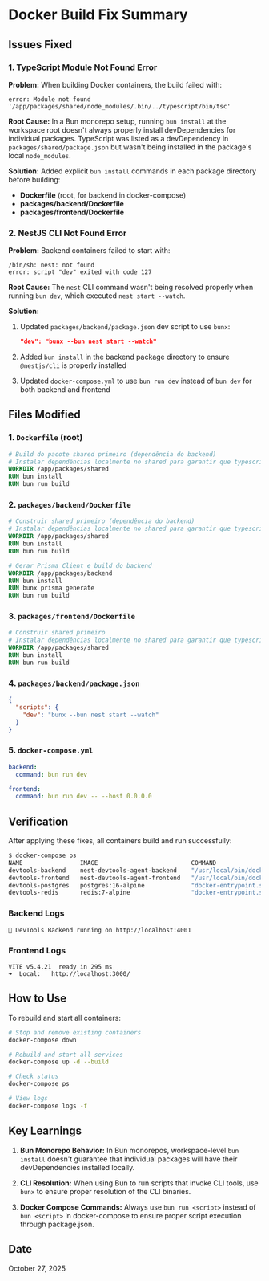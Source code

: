 # Docker Build Fix Summary

## Issues Fixed

### 1. TypeScript Module Not Found Error

**Problem:** When building Docker containers, the build failed with:

```
error: Module not found '/app/packages/shared/node_modules/.bin/../typescript/bin/tsc'
```

**Root Cause:** In a Bun monorepo setup, running `bun install` at the workspace root doesn't always properly install devDependencies for individual packages. TypeScript was listed as a devDependency in `packages/shared/package.json` but wasn't being installed in the package's local `node_modules`.

**Solution:** Added explicit `bun install` commands in each package directory before building:

- **Dockerfile** (root, for backend in docker-compose)
- **packages/backend/Dockerfile**
- **packages/frontend/Dockerfile**

### 2. NestJS CLI Not Found Error

**Problem:** Backend containers failed to start with:

```
/bin/sh: nest: not found
error: script "dev" exited with code 127
```

**Root Cause:** The `nest` CLI command wasn't being resolved properly when running `bun dev`, which executed `nest start --watch`.

**Solution:**

1. Updated `packages/backend/package.json` dev script to use `bunx`:

   ```json
   "dev": "bunx --bun nest start --watch"
   ```

2. Added `bun install` in the backend package directory to ensure `@nestjs/cli` is properly installed

3. Updated `docker-compose.yml` to use `bun run dev` instead of `bun dev` for both backend and frontend

## Files Modified

### 1. `Dockerfile` (root)

```dockerfile
# Build do pacote shared primeiro (dependência do backend)
# Instalar dependências localmente no shared para garantir que typescript esteja disponível
WORKDIR /app/packages/shared
RUN bun install
RUN bun run build
```

### 2. `packages/backend/Dockerfile`

```dockerfile
# Construir shared primeiro (dependência do backend)
# Instalar dependências localmente no shared para garantir que typescript esteja disponível
WORKDIR /app/packages/shared
RUN bun install
RUN bun run build

# Gerar Prisma Client e build do backend
WORKDIR /app/packages/backend
RUN bun install
RUN bunx prisma generate
RUN bun run build
```

### 3. `packages/frontend/Dockerfile`

```dockerfile
# Construir shared primeiro
# Instalar dependências localmente no shared para garantir que typescript esteja disponível
WORKDIR /app/packages/shared
RUN bun install
RUN bun run build
```

### 4. `packages/backend/package.json`

```json
{
  "scripts": {
    "dev": "bunx --bun nest start --watch"
  }
}
```

### 5. `docker-compose.yml`

```yaml
backend:
  command: bun run dev

frontend:
  command: bun run dev -- --host 0.0.0.0
```

## Verification

After applying these fixes, all containers build and run successfully:

```bash
$ docker-compose ps
NAME                IMAGE                          COMMAND                  SERVICE    STATUS
devtools-backend    nest-devtools-agent-backend    "/usr/local/bin/dock…"   backend    Up
devtools-frontend   nest-devtools-agent-frontend   "/usr/local/bin/dock…"   frontend   Up
devtools-postgres   postgres:16-alpine             "docker-entrypoint.s…"   postgres   Up (healthy)
devtools-redis      redis:7-alpine                 "docker-entrypoint.s…"   redis      Up (healthy)
```

### Backend Logs

```
🔭 DevTools Backend running on http://localhost:4001
```

### Frontend Logs

```
VITE v5.4.21  ready in 295 ms
➜  Local:   http://localhost:3000/
```

## How to Use

To rebuild and start all containers:

```bash
# Stop and remove existing containers
docker-compose down

# Rebuild and start all services
docker-compose up -d --build

# Check status
docker-compose ps

# View logs
docker-compose logs -f
```

## Key Learnings

1. **Bun Monorepo Behavior:** In Bun monorepos, workspace-level `bun install` doesn't guarantee that individual packages will have their devDependencies installed locally.

2. **CLI Resolution:** When using Bun to run scripts that invoke CLI tools, use `bunx` to ensure proper resolution of the CLI binaries.

3. **Docker Compose Commands:** Always use `bun run <script>` instead of `bun <script>` in docker-compose to ensure proper script execution through package.json.

## Date

October 27, 2025
